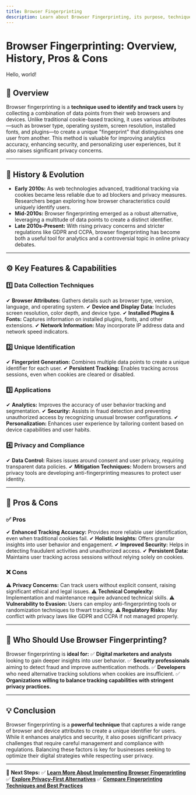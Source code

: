```yaml
---
title: Browser Fingerprinting
description: Learn about Browser Fingerprinting, its purpose, techniques, pros and cons, and its implications for privacy and analytics.
---
```


# **Browser Fingerprinting: Overview, History, Pros & Cons**

Hello, world!

## **📌 Overview**  
Browser fingerprinting is a **technique used to identify and track users** by collecting a combination of data points from their web browsers and devices. Unlike traditional cookie-based tracking, it uses various attributes—such as browser type, operating system, screen resolution, installed fonts, and plugins—to create a unique "fingerprint" that distinguishes one user from another. This method is valuable for improving analytics accuracy, enhancing security, and personalizing user experiences, but it also raises significant privacy concerns.

---

## **📜 History & Evolution**  
- **Early 2010s:** As web technologies advanced, traditional tracking via cookies became less reliable due to ad blockers and privacy measures. Researchers began exploring how browser characteristics could uniquely identify users.
- **Mid-2010s:** Browser fingerprinting emerged as a robust alternative, leveraging a multitude of data points to create a distinct identifier.
- **Late 2010s-Present:** With rising privacy concerns and stricter regulations like GDPR and CCPA, browser fingerprinting has become both a useful tool for analytics and a controversial topic in online privacy debates.

---

## **⚙️ Key Features & Capabilities**

### **1️⃣ Data Collection Techniques**
✔ **Browser Attributes:** Gathers details such as browser type, version, language, and operating system.
✔ **Device and Display Data:** Includes screen resolution, color depth, and device type.
✔ **Installed Plugins & Fonts:** Captures information on installed plugins, fonts, and other extensions.
✔ **Network Information:** May incorporate IP address data and network speed indicators.

### **2️⃣ Unique Identification**
✔ **Fingerprint Generation:** Combines multiple data points to create a unique identifier for each user.
✔ **Persistent Tracking:** Enables tracking across sessions, even when cookies are cleared or disabled.

### **3️⃣ Applications**
✔ **Analytics:** Improves the accuracy of user behavior tracking and segmentation.
✔ **Security:** Assists in fraud detection and preventing unauthorized access by recognizing unusual browser configurations.
✔ **Personalization:** Enhances user experience by tailoring content based on device capabilities and user habits.

### **4️⃣ Privacy and Compliance**
✔ **Data Control:** Raises issues around consent and user privacy, requiring transparent data policies.
✔ **Mitigation Techniques:** Modern browsers and privacy tools are developing anti-fingerprinting measures to protect user identity.

---

## **🔄 Pros & Cons**

### **✅ Pros**
✔ **Enhanced Tracking Accuracy:** Provides more reliable user identification, even when traditional cookies fail.
✔ **Holistic Insights:** Offers granular insights into user behavior and engagement.
✔ **Improved Security:** Helps in detecting fraudulent activities and unauthorized access.
✔ **Persistent Data:** Maintains user tracking across sessions without relying solely on cookies.

### **❌ Cons**
⚠ **Privacy Concerns:** Can track users without explicit consent, raising significant ethical and legal issues.
⚠ **Technical Complexity:** Implementation and maintenance require advanced technical skills.
⚠ **Vulnerability to Evasion:** Users can employ anti-fingerprinting tools or randomization techniques to thwart tracking.
⚠ **Regulatory Risks:** May conflict with privacy laws like GDPR and CCPA if not managed properly.

---

## **🎯 Who Should Use Browser Fingerprinting?**
Browser fingerprinting is **ideal for:**
✅ **Digital marketers and analysts** looking to gain deeper insights into user behavior.
✅ **Security professionals** aiming to detect fraud and improve authentication methods.
✅ **Developers** who need alternative tracking solutions when cookies are insufficient.
✅ **Organizations willing to balance tracking capabilities with stringent privacy practices.**

---

## **💡 Conclusion**
Browser fingerprinting is a **powerful technique** that captures a wide range of browser and device attributes to create a unique identifier for users. While it enhances analytics and security, it also poses significant privacy challenges that require careful management and compliance with regulations. Balancing these factors is key for businesses seeking to optimize their digital strategies while respecting user privacy.

---

🚀 **Next Steps:**
✅ **[Learn More About Implementing Browser Fingerprinting](#)**
✅ **[Explore Privacy-First Alternatives](#)**
✅ **[Compare Fingerprinting Techniques and Best Practices](#)**
